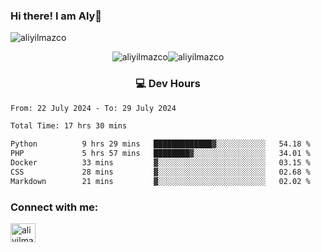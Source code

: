 ### Hi there! I am Aly👋

<p align="left"> <img src="https://komarev.com/ghpvc/?username=aliyilmazco&label=Profile%20views&color=0e75b6&style=flat" alt="aliyilmazco" /> </p>
<p align="center"><img align="center" src="https://github-readme-stats.vercel.app/api?username=aliyilmazco&show_icons=true&locale=en" alt="aliyilmazco" /><img align="center" src="https://github-readme-streak-stats.herokuapp.com/?user=aliyilmazco&" alt="aliyilmazco" /></p>

<h3 align="center">💻 Dev Hours</h3>

<!--START_SECTION:waka-->

```txt
From: 22 July 2024 - To: 29 July 2024

Total Time: 17 hrs 30 mins

Python          9 hrs 29 mins   █████████████▓░░░░░░░░░░░   54.18 %
PHP             5 hrs 57 mins   ████████▓░░░░░░░░░░░░░░░░   34.01 %
Docker          33 mins         ▓░░░░░░░░░░░░░░░░░░░░░░░░   03.15 %
CSS             28 mins         ▓░░░░░░░░░░░░░░░░░░░░░░░░   02.68 %
Markdown        21 mins         ▓░░░░░░░░░░░░░░░░░░░░░░░░   02.02 %
```

<!--END_SECTION:waka-->

<h3 align="left">Connect with me:</h3>
<p align="left">
<a href="https://linkedin.com/in/aliyilmazco" target="blank"><img align="center" src="https://raw.githubusercontent.com/rahuldkjain/github-profile-readme-generator/master/src/images/icons/Social/linked-in-alt.svg" alt="aliyilmazco" height="30" width="40" /></a>
</p>
